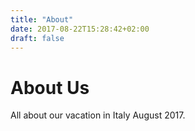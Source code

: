 ```yaml
---
title: "About"
date: 2017-08-22T15:28:42+02:00
draft: false
---
```


# About Us

All about our vacation in Italy August 2017.